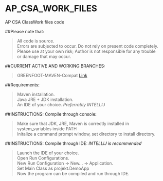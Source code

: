 ﻿# AP_CSA_WORK_FILES
AP CSA ClassWork files code

##Please note that:

>	All code is source.<br/>
>	Errors are subjected to occur. Do not rely on present code completely.<br/>
>	Please use at your own risk; Author is not responsible for any trouble or damage that may occur.<br/>

##CURRENT ACTIVE AND WORKING BRANCHES:

>	GREENFOOT-MAVEN-Compat [Link](https://github.com/Kal4shn1k0v/AP_CSA_WORK_FILES/tree/GREENFOOT-MAVEN-Compat)

##Requirements:

>	Maven installation.<br/>
>	Java JRE + JDK installation.<br/>
>	An IDE of your choice. *Preferrably INTELLIJ*

##INSTRUCTIONS: Compile through console:

>	Make sure that JDK, JRE, Maven is correctly installed in system_variables inside PATH<br/>
>	Initalize a command prompt window, set directory to install directory.<br/>
>	

##INSTRUCTIONS: Compile through IDE: *INTELLIJ is recommended*

>	Launch the IDE of your choice.<br/>
>	Open Run Configurations.<br/>
>	New Run Configuration → New... → Application.<br/>
>	Set Main Class as projekt.DemoApp<br/>
>	Now the program can be compiled and run through IDE.